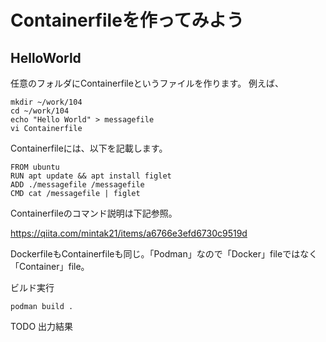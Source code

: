 # Containerfileを作ってみよう
## HelloWorld
任意のフォルダにContainerfileというファイルを作ります。
例えば、
```
mkdir ~/work/104
cd ~/work/104
echo "Hello World" > messagefile
vi Containerfile
```

Containerfileには、以下を記載します。
```
FROM ubuntu
RUN apt update && apt install figlet
ADD ./messagefile /messagefile
CMD cat /messagefile | figlet
```

Containerfileのコマンド説明は下記参照。

https://qiita.com/mintak21/items/a6766e3efd6730c9519d

DockerfileもContainerfileも同じ。「Podman」なので「Docker」fileではなく「Container」file。

ビルド実行
```
podman build .
```

TODO 出力結果
